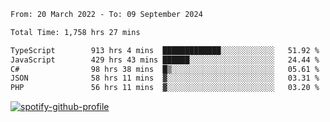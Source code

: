 <!--START_SECTION:waka-->

```txt
From: 20 March 2022 - To: 09 September 2024

Total Time: 1,758 hrs 27 mins

TypeScript        913 hrs 4 mins  █████████████░░░░░░░░░░░░   51.92 %
JavaScript        429 hrs 43 mins ██████░░░░░░░░░░░░░░░░░░░   24.44 %
C#                98 hrs 38 mins  █▒░░░░░░░░░░░░░░░░░░░░░░░   05.61 %
JSON              58 hrs 11 mins  ▓░░░░░░░░░░░░░░░░░░░░░░░░   03.31 %
PHP               56 hrs 11 mins  ▓░░░░░░░░░░░░░░░░░░░░░░░░   03.20 %
```

<!--END_SECTION:waka-->
[![spotify-github-profile](https://spotify-github-profile.vercel.app/api/view?uid=c00zprrvy9xiloa9qnco3hmng&cover_image=true&theme=novatorem&show_offline=false&background_color=121212&bar_color=53b14f&bar_color_cover=false)](https://spotify-github-profile.vercel.app/api/view?uid=c00zprrvy9xiloa9qnco3hmng&redirect=true)



